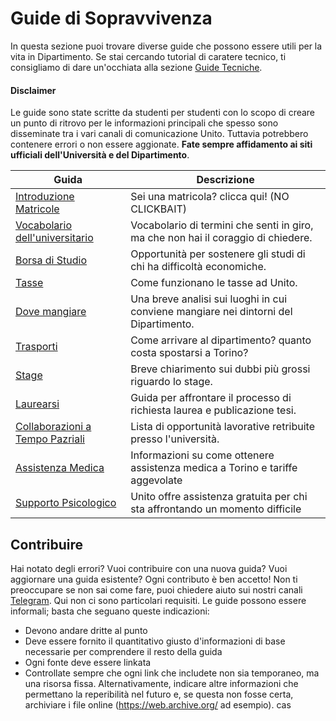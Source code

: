 # Guide di Sopravvivenza

In questa sezione puoi trovare diverse guide che possono essere utili per la vita in Dipartimento.
Se stai cercando tutorial di caratere tecnico, ti consigliamo di dare un'occhiata alla sezione [Guide Tecniche](../Guide%20Tecniche/README.md).
#### Disclaimer
Le guide sono state scritte da studenti per studenti con lo scopo di creare un punto di ritrovo per le informazioni principali che spesso sono disseminate tra i vari canali di comunicazione Unito. Tuttavia potrebbero contenere errori o non essere aggionate. **Fate sempre affidamento ai siti ufficiali dell'Università e del Dipartimento**.

| Guida                                                             | Descrizione                                                                               |
|-------------------------------------------------------------------|-------------------------------------------------------------------------------------------|
| [Introduzione Matricole](Matricole)                                 |Sei una matricola? clicca qui! (NO CLICKBAIT) |
| [Vocabolario dell'universitario](vocabolario.md)                                 | Vocabolario di termini che senti in giro, ma che non hai il coraggio di chiedere.  |
| [Borsa di Studio](borsa_studio.md)                                 | Opportunità per sostenere gli studi di chi ha difficoltà economiche.  |
| [Tasse](tasse.md)                                 | Come funzionano le tasse ad Unito.    |
| [Dove mangiare](dove_mangiare.md)                                 | Una breve analisi sui luoghi in cui conviene mangiare nei dintorni del Dipartimento.       |
| [Trasporti](trasporti.md)                                 | Come arrivare al dipartimento? quanto costa spostarsi a Torino?     |
| [Stage](stage.md)                                 | Breve chiarimento sui dubbi più grossi riguardo lo stage.  |
| [Laurearsi](Laurearsi)                                            | Guida per affrontare il processo di richiesta laurea e publicazione tesi.                  |
| [Collaborazioni a Tempo Pazriali](collaborazioni_tempo_parziale.md)                                 | Lista di opportunità lavorative retribuite presso l'università. |
| [Assistenza Medica](assistenza_medica.md)                                 | Informazioni su come ottenere assistenza medica a Torino e tariffe aggevolate |
| [Supporto Psicologico](supporto_psicologico.md)                                 | Unito offre assistenza gratuita per chi sta affrontando un momento difficile |                            

## Contribuire

Hai notato degli errori? Vuoi contribuire con una nuova guida? Vuoi aggiornare una guida esistente? Ogni contributo è ben accetto! Non ti preoccupare se non sai come fare, puoi chiedere aiuto sui nostri canali [Telegram](https://tsi-unito.eu/links.html).
Qui non ci sono particolari requisiti. Le guide possono essere informali; basta che seguano queste indicazioni:

- Devono andare dritte al punto
- Deve essere fornito il quantitativo giusto d'informazioni di base necessarie per comprendere il resto della guida
- Ogni fonte deve essere linkata
- Controllate sempre che ogni link che includete non sia temporaneo, ma una risorsa fissa. Alternativamente, indicare
  altre informazioni che permettano la reperibilità nel futuro e, se questa non fosse certa, archiviare i file online
  (<https://web.archive.org/> ad esempio).
  cas